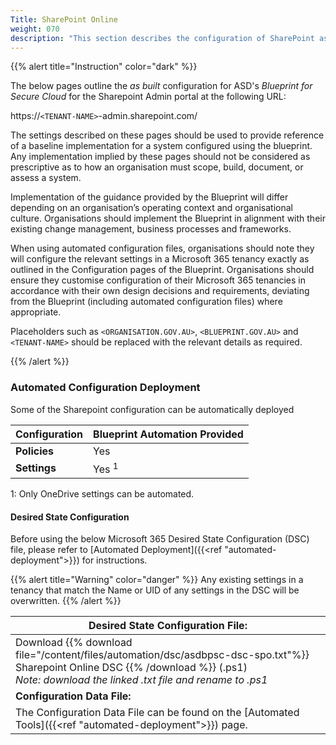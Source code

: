 ```yaml
---
Title: SharePoint Online
weight: 070
description: "This section describes the configuration of SharePoint associated with systems built according to guidance in ASD's Blueprint for Secure Cloud."
---
```


{{% alert title="Instruction" color="dark" %}}

The below pages outline the *as built* configuration for ASD's *Blueprint for Secure Cloud* for the Sharepoint Admin portal at the following URL: 

https://`<TENANT-NAME>`-admin.sharepoint.com/

The settings described on these pages should be used to provide reference of a baseline implementation for a system configured using the blueprint. Any implementation implied by these pages should not be considered as prescriptive as to how an organisation must scope, build, document, or assess a system.

Implementation of the guidance provided by the Blueprint will differ depending on an organisation’s operating context and organisational culture. Organisations should implement the Blueprint in alignment with their existing change management, business processes and frameworks.

When using automated configuration files, organisations should note they will configure the relevant settings in a Microsoft 365 tenancy exactly as outlined in the Configuration pages of the Blueprint. Organisations should ensure they customise configuration of their Microsoft 365 tenancies in accordance with their own design decisions and requirements, deviating from the Blueprint (including automated configuration files) where appropriate.

Placeholders such as `<ORGANISATION.GOV.AU>`, `<BLUEPRINT.GOV.AU>` and `<TENANT-NAME>` should be replaced with the relevant details as required.

{{% /alert %}}

### Automated Configuration Deployment

Some of the Sharepoint configuration can be automatically deployed

| Configuration | Blueprint Automation Provided |
| ------------- | ----------------------------- |
| **Policies**  | Yes                           |
| **Settings**  | Yes <sup>1</sup>              |

1: Only OneDrive settings can be automated.

#### Desired State Configuration

Before using the below Microsoft 365 Desired State Configuration (DSC) file, please refer to [Automated Deployment]({{<ref "automated-deployment">}}) for instructions.

{{% alert title="Warning" color="danger" %}}
Any existing settings in a tenancy that match the Name or UID of any settings in the DSC will be overwritten.
{{% /alert %}}

| Desired State Configuration File:                                                                                                                                                              |
| ---------------------------------------------------------------------------------------------------------------------------------------------------------------------------------------------- |
| Download {{% download file="/content/files/automation/dsc/asdbpsc-dsc-spo.txt"%}} Sharepoint Online DSC {{% /download %}} (.ps1) <br> *Note: download the linked .txt file and rename to .ps1* |
| **Configuration Data File:**                                                                                                                                                                   |
| The Configuration Data File can be found on the [Automated Tools]({{<ref "automated-deployment">}}) page.                                                                                      |
